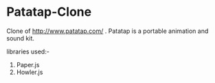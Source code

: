 # Patatap-Clone
Clone of http://www.patatap.com/ . Patatap is a portable animation and sound kit.

libraries used:-
1) Paper.js
2) Howler.js
